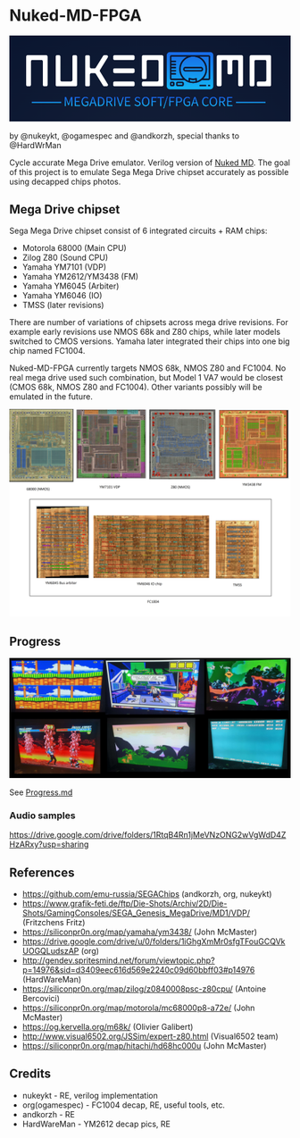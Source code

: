 # Nuked-MD-FPGA

![nukedmd_logo](nukedmd_logo.png)

by @nukeykt, @ogamespec and @andkorzh, special thanks to @HardWrMan

Cycle accurate Mega Drive emulator. Verilog version of [Nuked MD](https://github.com/nukeykt/Nuked-MD).
The goal of this project is to emulate Sega Mega Drive chipset accurately as possible using decapped chips photos.

## Mega Drive chipset
Sega Mega Drive chipset consist of 6 integrated circuits + RAM chips:
* Motorola 68000 (Main CPU)
* Zilog Z80 (Sound CPU)
* Yamaha YM7101 (VDP)
* Yamaha YM2612/YM3438 (FM)
* Yamaha YM6045 (Arbiter)
* Yamaha YM6046 (IO)
* TMSS (later revisions)

There are number of variations of chipsets across mega drive revisions. For example early revisions use NMOS 68k and Z80 chips, while later models switched to CMOS versions. Yamaha later integrated their chips into one big chip named FC1004.

Nuked-MD-FPGA currently targets NMOS 68k, NMOS Z80 and FC1004. No real mega drive used such combination, but Model 1 VA7 would be closest (CMOS 68k, NMOS Z80 and FC1004). Other variants possibly will be emulated in the future.

![image](chips.png)

## Progress

![image](progress2.jpg)

See [Progress.md](Progress.md)

### Audio samples
https://drive.google.com/drive/folders/1RtqB4Rn1jMeVNzONG2wVgWdD4ZHzARxy?usp=sharing

## References
* https://github.com/emu-russia/SEGAChips (andkorzh, org, nukeykt)
* https://www.grafik-feti.de/ftp/Die-Shots/Archiv/2D/Die-Shots/GamingConsoles/SEGA_Genesis_MegaDrive/MD1/VDP/ (Fritzchens Fritz)
* https://siliconpr0n.org/map/yamaha/ym3438/ (John McMaster)
* https://drive.google.com/drive/u/0/folders/1iGhgXmMr0sfgTFouGCQVkUOGQLudszAP (org)
* http://gendev.spritesmind.net/forum/viewtopic.php?p=14976&sid=d3409eec616d569e2240c09d60bbff03#p14976 (HardWareMan)
* https://siliconpr0n.org/map/zilog/z0840008psc-z80cpu/ (Antoine Bercovici)
* https://siliconpr0n.org/map/motorola/mc68000p8-a72e/ (John McMaster)
* https://og.kervella.org/m68k/ (Olivier Galibert)
* http://www.visual6502.org/JSSim/expert-z80.html (Visual6502 team)
* https://siliconpr0n.org/map/hitachi/hd68hc000u (John McMaster)

## Credits
* nukeykt - RE, verilog implementation
* org(ogamespec) - FC1004 decap, RE, useful tools, etc.
* andkorzh - RE
* HardWareMan - YM2612 decap pics, RE
